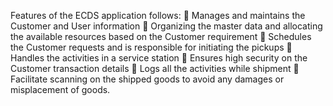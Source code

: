 Features of the ECDS application follows:
 Manages and maintains the Customer and User information
 Organizing the master data and allocating the available resources based on the Customer 
requirement
 Schedules the Customer requests and is responsible for initiating the pickups
 Handles the activities in a service station
 Ensures high security on the Customer transaction details 
 Logs all the activities while shipment
 Facilitate scanning on the shipped goods to avoid any damages or misplacement of goods.
